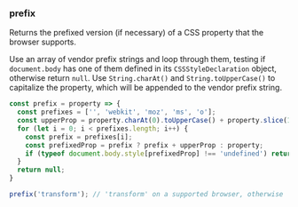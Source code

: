 ### prefix

Returns the prefixed version (if necessary) of a CSS property that the browser supports.

Use an array of vendor prefix strings and loop through them, testing if `document.body` has one of them defined in its `CSSStyleDeclaration` object, otherwise return `null`. 
Use `String.charAt()` and `String.toUpperCase()` to capitalize the property, which will be appended to the vendor prefix string.

```js
const prefix = property => {
  const prefixes = ['', 'webkit', 'moz', 'ms', 'o'];
  const upperProp = property.charAt(0).toUpperCase() + property.slice(1);
  for (let i = 0; i < prefixes.length; i++) {
    const prefix = prefixes[i];
    const prefixedProp = prefix ? prefix + upperProp : property;
    if (typeof document.body.style[prefixedProp] !== 'undefined') return prefixedProp;
  }
  return null;
}
```

```js
prefix('transform'); // 'transform' on a supported browser, otherwise 'webkitTransform' or 'mozTransform' or 'msTransform' or 'oTransform'
```
